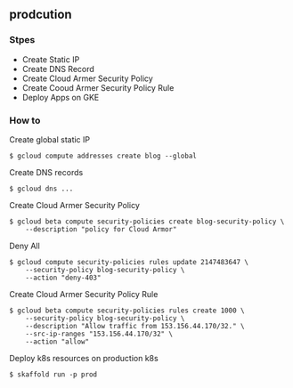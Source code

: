 ## prodcution

### Stpes
* Create Static IP
* Create DNS Record
* Create Cloud Armer Security Policy
* Create Cooud Armer Security Policy Rule
* Deploy Apps on GKE

### How to

Create global static IP

```
$ gcloud compute addresses create blog --global
```

Create DNS records

```
$ gcloud dns ...
```

Create Cloud Armer Security Policy

```
$ gcloud beta compute security-policies create blog-security-policy \
    --description "policy for Cloud Armor"
```

Deny All

```
$ gcloud compute security-policies rules update 2147483647 \
    --security-policy blog-security-policy \
    --action "deny-403"
```

Create Cloud Armer Security Policy Rule

```
$ gcloud beta compute security-policies rules create 1000 \
    --security-policy blog-security-policy \
    --description "Allow traffic from 153.156.44.170/32." \
    --src-ip-ranges "153.156.44.170/32" \
    --action "allow"
```

Deploy k8s resources on production k8s
```
$ skaffold run -p prod
```
